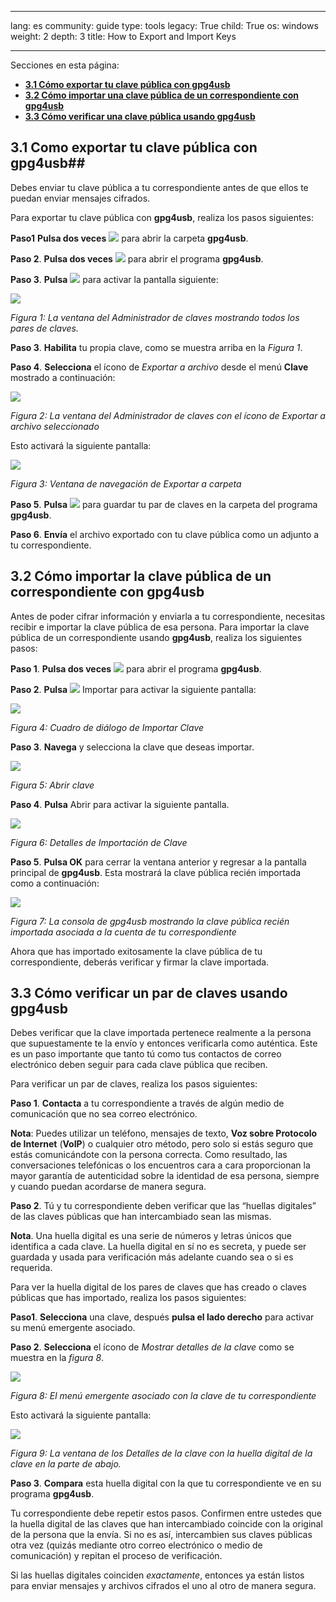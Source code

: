 

---

lang: es
community: guide
type: tools
legacy: True
child: True
os: windows
weight: 2
depth: 3
title: How to Export and Import Keys

---

Secciones en esta página:

- [**3.1 Cómo exportar tu clave pública con gpg4usb**](#3.1)
- [**3.2 Cómo importar una clave pública de un correspondiente con gpg4usb**](#3.2)
- [**3.3 Cómo verificar una clave pública usando gpg4usb**](#3.3)

<a name="3.1"></a>
## 3.1 Como exportar tu clave pública con gpg4usb##

Debes enviar tu clave pública a tu correspondiente antes de que ellos te puedan enviar mensajes cifrados. 

Para exportar tu clave pública con **gpg4usb**, realiza los pasos siguientes:

**Paso1** **Pulsa dos veces** ![](/sbox/screen/gpg4usb-es-1/02.png) para abrir la carpeta **gpg4usb**. 

**Paso 2**. **Pulsa dos veces**  ![](/sbox/screen/gpg4usb-es-1/03.png) para abrir el programa **gpg4usb**.

**Paso 3**. **Pulsa** ![](/sbox/screen/gpg4usb-es-1/10a.png) para activar la pantalla siguiente:

![](/sbox/screen/gpg4usb-es-1/10.png)

*Figura 1: La ventana del Administrador de claves mostrando todos los pares de claves.*

**Paso 3**. **Habilita** tu propia clave, como se muestra arriba en la *Figura 1*. 

**Paso 4**. **Selecciona** el ícono de *Exportar a archivo* desde el menú **Clave** mostrado a continuación:

![](/sbox/screen/gpg4usb-es-1/11.png)

*Figura 2: La ventana del Administrador de claves con el ícono de Exportar a archivo seleccionado*

Esto activará la siguiente pantalla: 

![](/sbox/screen/gpg4usb-es-1/12.png)

*Figura 3: Ventana de navegación de Exportar a carpeta*

**Paso 5**. **Pulsa**  ![](/sbox/screen/gpg4usb-es-1/13.png) para guardar tu par de claves en la carpeta del programa **gpg4usb**.

**Paso 6**. **Envía** el archivo exportado con tu clave pública como un adjunto a tu correspondiente.

<a name="3.2"></a>
## 3.2 Cómo importar la clave pública de un correspondiente con gpg4usb ##

Antes de poder cifrar información y enviarla a tu correspondiente, necesitas recibir e importar la clave pública de esa persona. Para importar la clave pública de un correspondiente usando **gpg4usb**, realiza los siguientes pasos:

**Paso 1**. **Pulsa dos veces**  ![](/sbox/screen/gpg4usb-es-1/03.png) para abrir el programa **gpg4usb**.

**Paso 2**. **Pulsa**   ![](/sbox/screen/gpg4usb-es-1/14.png) Importar para  activar la siguiente pantalla:

![](/sbox/screen/gpg4usb-es-1/15.png)

*Figura 4: Cuadro de diálogo de Importar Clave*

**Paso 3**. **Navega** y selecciona la clave que deseas importar.

![](/sbox/screen/gpg4usb-es-1/16a.png)

*Figura 5: Abrir clave*

**Paso 4**. **Pulsa** Abrir para activar la siguiente pantalla.

![](/sbox/screen/gpg4usb-es-1/16b.png)

*Figura 6: Detalles de Importación de Clave*
 
**Paso 5**. **Pulsa  OK** para cerrar la ventana anterior y regresar a la pantalla principal de **gpg4usb**.  Esta mostrará la clave pública recién importada como a continuación:

![](/sbox/screen/gpg4usb-es-1/16a.png)

*Figura 7: La consola de gpg4usb mostrando la clave pública recién importada asociada a la cuenta de tu correspondiente*

Ahora que has importado exitosamente la clave pública de tu correspondiente, deberás verificar y firmar la clave importada.

<a name="3.3"></a>
## 3.3 Cómo verificar un par de claves usando gpg4usb ##

Debes verificar que la clave importada pertenece realmente a la persona que supuestamente te la envío y entonces verificarla como auténtica. Este es un paso importante que tanto tú como tus contactos de correo electrónico deben seguir para cada clave pública que reciben. 

Para verificar un par de claves, realiza los pasos siguientes:

**Paso 1**. **Contacta** a tu correspondiente a través de algún medio de comunicación que no sea correo electrónico. 

**Nota**: Puedes utilizar un teléfono, mensajes de texto, **Voz sobre Protocolo de Internet**  (**VoIP**) o cualquier otro método, pero solo si estás seguro que estás comunicándote con la persona correcta. Como resultado, las conversaciones telefónicas o los encuentros cara a cara proporcionan la mayor garantía de autenticidad sobre la identidad de esa persona, siempre y cuando puedan acordarse de manera segura. 

**Paso 2**. Tú y tu correspondiente deben verificar que las “huellas digitales” de las claves públicas que han intercambiado sean las mismas. 

**Nota**. Una huella digital es una serie de números y letras únicos que identifica a cada clave. La huella digital en sí no es secreta, y puede ser guardada y usada para verificación más adelante cuando sea o si es requerida. 

Para ver la huella digital de los pares de claves que has creado o claves públicas que has importado, realiza los pasos siguientes:

**Paso1**. **Selecciona** una clave, después **pulsa el lado derecho** para activar su menú emergente asociado. 

**Paso 2**. **Selecciona** el ícono de *Mostrar detalles de la clave* como se muestra en la *figura 8*.

![](/sbox/screen/gpg4usb-es-1/17.png)

*Figura 8: El menú emergente asociado con la clave de tu correspondiente*

Esto activará la siguiente pantalla:

![](/sbox/screen/gpg4usb-es-1/18.png)

*Figura 9: La ventana de los Detalles de la clave con la huella digital de la clave en la parte de abajo.*

**Paso 3**. **Compara** esta huella digital con la que tu correspondiente ve en su programa **gpg4usb**. 

Tu correspondiente debe repetir estos pasos. Confirmen entre ustedes que la huella digital de las claves que han intercambiado coincide con la original de la persona que la envía. Si no es así, intercambien sus claves públicas otra vez (quizás mediante otro correo electrónico o medio de comunicación) y repitan el proceso de verificación. 

Si las huellas digitales coinciden *exactamente*, entonces ya están listos para enviar mensajes y archivos cifrados el uno al otro de manera segura. 

